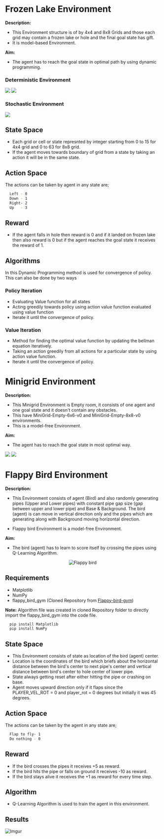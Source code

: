 
# Frozen Lake Environment

**Description:**

* This Environment structure is of by 4x4 and 8x8 Grids and those each grid may contain a frozen lake or hole and the final goal state has gift.
* It is model-based Environment.

**Aim:**
* The agent has to reach the goal state in optimal path by using dynamic programming.


### Deterministic Environment

![](https://i.imgur.com/RlJjiZM.gif) ![](https://i.imgur.com/1dpekVN.gif)

### Stochastic Environment

![](https://i.imgur.com/9dF44vt.gif)


## State Space
* Each grid or cell or state represnted by integer starting from 0 to 15 for 4x4 grid and 0 to 63 for 8x8 grid.
* If the agent moves towards boundary of grid from a state by taking an action it will be in the same state.

## Action Space

The actions can be taken by agent in any state are;

```bash
  Left - 0
  Down - 1
  Right- 2
  Up   - 3
```

## Reward
* If the agent falls in hole then reward is 0 and if it landed on frozen lake then also reward is 0 but if the agent reaches the goal state it receives the reward of 1.

## Algorithms
In this Dynamic Programming method is used for convergence of policy.
This can also be done by two ways
### Policy Iteration
  - Evaluating Value function for all states
  - Acting greedily towards policy using action value function evaluated using value function
  - Iterate it until the convergence of policy.
### Value Iteration
  - Method for finding the optimal value function by updating the bellman equation iteratively.
  - Taking an action greedily from all actions for a particular state by using action value function.
  - Iterate it until the convergence of policy.

# Minigrid Environment

**Description:**

* This Minigrid Environment is Empty room, it consists of one agent and one goal state and it doesn't contain any obstacles.
*  This have MiniGrid-Empty-6x6-v0 and MiniGrid-Empty-8x8-v0 environments.
* This is a model-free Environment.

**Aim:**

* The agent has to reach the goal state in most optimal way.

![](https://i.imgur.com/4lCwL8g.gif) ![](https://i.imgur.com/tIZ0FNG.gif)




# Flappy Bird Environment

**Description:**

* This Environment consists of agent (Bird) and also randomly generating pipes (Upper and Lower pipes) with constant pipe gap size (gap between upper and lower pipe) and Base & Background. The bird (agent) is can move in vertical direction only and the pipes which are generating along with Background moving horizontal direction.

* Flappy bird Environment is a model-free Environment.

**Aim:**
* The bird (agent) has to learn to score itself by crossing the pipes using Q-Learning Algorithm.

<p align = "center">
    <img src = "https://i.imgur.com/ZgW3wYP.gif" alt = "Flappy bird">
</p>

## Requirements
* Matplotlib
* NumPy
* flappy_bird_gym (Cloned Repository from [Flappy-bird-gym](https://github.com/Talendar/flappy-bird-gym))

**Note:** Algorithm file was created in cloned Repository folder to directly import the flappy_bird_gym into the code file.

```bash
  pip install Matplotlib
  pip install NumPy
```
    
## State Space

* This Environment consists of state as location of the bird (agent) center.
* Location is the coordinates of the bird which briefs about the horizontal distance between the bird's center to next pipe's center and vertical distance between bird's center to hole center of lower pipe.
* State always getting reset after either hitting the pipe or crashing on base.
* Agent moves upward direction only if it flaps since the PLAYER_VEL_ROT = 0 and player_rot = 0 degrees but initially it was 45 degrees.

## Action Space

The actions can be taken by the agent in any state are;

```bash
  Flap to fly- 1
  Do nothing - 0
```
## Reward 

* If the bird crosses the pipes it receives +5 as reward.
* If the bird hits the pipe or falls on ground it receives -10 as reward.
* If the bird stays alive it receives the +1 as reward for every time step.

## Algorithm

* Q-Learning Algorithm is used to train the agent in this environment.

## Results

![Imgur](https://i.imgur.com/BE1O5Wa.png)
